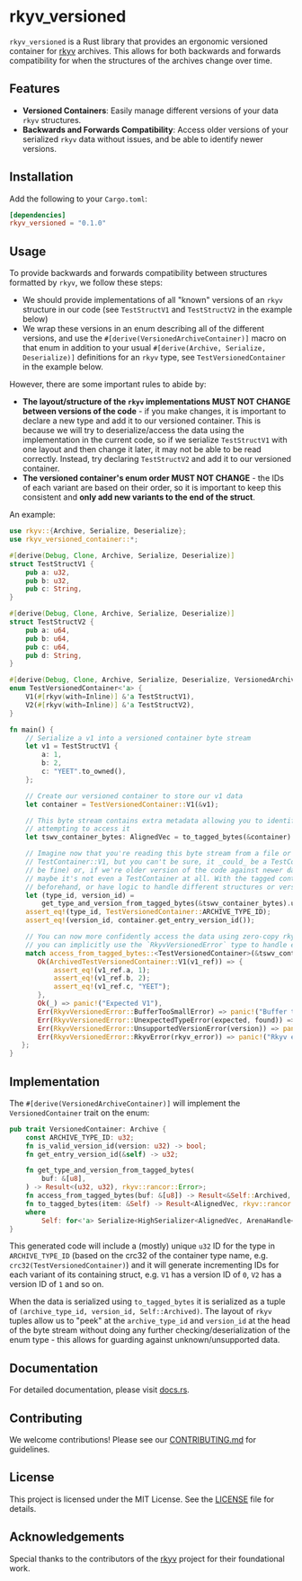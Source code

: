 # rkyv_versioned

`rkyv_versioned` is a Rust library that provides an ergonomic versioned container for [rkyv](https://github.com/rkyv/rkyv) archives. This allows for both backwards and forwards compatibility for when the structures of the archives change over time.

## Features

- **Versioned Containers**: Easily manage different versions of your data `rkyv` structures.
- **Backwards and Forwards Compatibility**: Access older versions of your serialized `rkyv` data without issues, and be able to identify newer versions.

## Installation

Add the following to your `Cargo.toml`:

```toml
[dependencies]
rkyv_versioned = "0.1.0"
```

## Usage

To provide backwards and forwards compatibility between structures formatted by `rkyv`, we follow these steps:
- We should provide implementations of all "known" versions of an `rkyv` structure in our code (see `TestStructV1` and `TestStructV2` in the example below)
- We wrap these versions in an enum describing all of the different versions, and use the `#[derive(VersionedArchiveContainer)]` macro on that enum in addition to your usual `#[derive(Archive, Serialize, Deserialize)]` definitions for an `rkyv` type, see `TestVersionedContainer` in the example below.

However, there are some important rules to abide by:
- **The layout/structure of the `rkyv` implementations MUST NOT CHANGE between versions of the code** - if you make changes, it is important to declare a new type and add it to our versioned container. This is because we will try to deserialize/access the data using the implementation in the current code, so if we serialize `TestStructV1` with one layout and then change it later, it may not be able to be read correctly.  Instead, try declaring `TestStructV2` and add it to our versioned container.
- **The versioned container's enum order MUST NOT CHANGE** - the IDs of each variant are based on their order, so it is important to keep this consistent and **only add new variants to the end of the struct**.

An example:

```rust
use rkyv::{Archive, Serialize, Deserialize};
use rkyv_versioned_container::*;

#[derive(Debug, Clone, Archive, Serialize, Deserialize)]
struct TestStructV1 {
    pub a: u32,
    pub b: u32,
    pub c: String,
}

#[derive(Debug, Clone, Archive, Serialize, Deserialize)]
struct TestStructV2 {
    pub a: u64,
    pub b: u64,
    pub c: u64,
    pub d: String,
}

#[derive(Debug, Clone, Archive, Serialize, Deserialize, VersionedArchiveContainer)]
enum TestVersionedContainer<'a> {
    V1(#[rkyv(with=Inline)] &'a TestStructV1),
    V2(#[rkyv(with=Inline)] &'a TestStructV2),
}

fn main() {
    // Serialize a v1 into a versioned container byte stream
    let v1 = TestStructV1 {
        a: 1,
        b: 2,
        c: "YEET".to_owned(),
    };

    // Create our versioned container to store our v1 data
    let container = TestVersionedContainer::V1(&v1);

    // This byte stream contains extra metadata allowing you to identify the type and version before
    // attempting to access it
    let tswv_container_bytes: AlignedVec = to_tagged_bytes(&container).unwrap();

    // Imagine now that you're reading this byte stream from a file or network - it is _probably_ a
    // TestContainer::V1, but you can't be sure, it _could_ be a TestContainer::V2 (which would
    // be fine) or, if we're older version of the code against newer data, a TestContainer::V3.  Or
    // maybe it's not even a TestContainer at all. With the tagged container, we can validate
    // beforehand, or have logic to handle different structures or versions.
    let (type_id, version_id) =
        get_type_and_version_from_tagged_bytes(&tswv_container_bytes).unwrap();
    assert_eq!(type_id, TestVersionedContainer::ARCHIVE_TYPE_ID);
    assert_eq!(version_id, container.get_entry_version_id());

    // You can now more confidently access the data using zero-copy rkyv primitives.  Alternatively,
    // you can implicitly use the `RkyvVersionedError` type to handle errors programmatically.
    match access_from_tagged_bytes::<TestVersionedContainer>(&tswv_container_bytes) {
       Ok(ArchivedTestVersionedContainer::V1(v1_ref)) => {
           assert_eq!(v1_ref.a, 1);
           assert_eq!(v1_ref.b, 2);
           assert_eq!(v1_ref.c, "YEET");
       },
       Ok(_) => panic!("Expected V1"),
       Err(RkyvVersionedError::BufferTooSmallError) => panic!("Buffer too small!"),
       Err(RkyvVersionedError::UnexpectedTypeError(expected, found)) => panic!("Expected type {} but got {}", expected, found),
       Err(RkyvVersionedError::UnsupportedVersionError(version)) => panic!("Found unsupported version {}", version),
       Err(RkyvVersionedError::RkyvError(rkyv_error)) => panic!("Rkyv error: {}", rkyv_error)
   };
}
```

## Implementation
The `#[derive(VersionedArchiveContainer)]` will implement the `VersionedContainer` trait on the enum:

```rust
pub trait VersionedContainer: Archive {
    const ARCHIVE_TYPE_ID: u32;
    fn is_valid_version_id(version: u32) -> bool;
    fn get_entry_version_id(&self) -> u32;

    fn get_type_and_version_from_tagged_bytes(
        buf: &[u8],
    ) -> Result<(u32, u32), rkyv::rancor::Error>;
    fn access_from_tagged_bytes(buf: &[u8]) -> Result<&Self::Archived, rkyv::rancor::Error>;
    fn to_tagged_bytes(item: &Self) -> Result<AlignedVec, rkyv::rancor::Error>
    where
        Self: for<'a> Serialize<HighSerializer<AlignedVec, ArenaHandle<'a>, rkyv::rancor::Error>>;
}
```

This generated code will include a (mostly) unique `u32` ID for the type in `ARCHIVE_TYPE_ID` (based on the crc32 of the container type name, e.g. `crc32(TestVersionedContainer)`) and it will generate incrementing IDs for each variant of its containing struct, e.g. `V1` has a version ID of `0`, `V2` has a version ID of `1` and so on.

When the data is serialized using `to_tagged_bytes` it is serialized as a tuple of `(archive_type_id, version_id, Self::Archived)`.  The layout of `rkyv` tuples allow us to "peek" at the `archive_type_id` and `version_id` at the head of the byte stream without doing any further checking/deserialization of the enum type - this allows for guarding against unknown/unsupported data.


## Documentation

For detailed documentation, please visit [docs.rs](https://docs.rs/rkyv_versioned).

## Contributing

We welcome contributions! Please see our [CONTRIBUTING.md](CONTRIBUTING.md) for guidelines.

## License

This project is licensed under the MIT License. See the [LICENSE](LICENSE) file for details.

## Acknowledgements

Special thanks to the contributors of the [rkyv](https://github.com/rkyv/rkyv) project for their foundational work.
